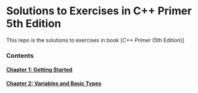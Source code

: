 # Solutions to Exercises in **C++ Primer** 5th Edition

This repo is the solutions to exercises in book [_C++ Primer_ (5th Edition)]
### Contents

#### [Chapter 1: Getting Started](Chapter_01)

#### [Chapter 2: Variables and Basic Types](Chapter_02)
